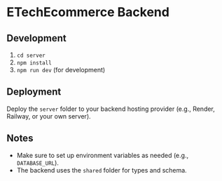 # ETechEcommerce Backend

## Development

1. `cd server`
2. `npm install`
3. `npm run dev` (for development)

## Deployment

Deploy the `server` folder to your backend hosting provider (e.g., Render, Railway, or your own server).

## Notes
- Make sure to set up environment variables as needed (e.g., `DATABASE_URL`).
- The backend uses the `shared` folder for types and schema.
